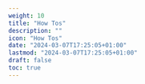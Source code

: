 ```yaml
---
weight: 10
title: "How Tos"
description: ""
icon: "How Tos"
date: "2024-03-07T17:25:05+01:00"
lastmod: "2024-03-07T17:25:05+01:00"
draft: false
toc: true
---
```


